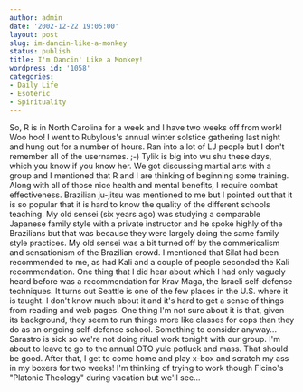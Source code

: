```yaml
---
author: admin
date: '2002-12-22 19:05:00'
layout: post
slug: im-dancin-like-a-monkey
status: publish
title: I'm Dancin' Like a Monkey!
wordpress_id: '1058'
categories:
- Daily Life
- Esoteric
- Spirituality
---
```


So, R is in North Carolina for a week and I have two weeks off from
work! Woo hoo! I went to Rubylous's annual winter solstice gathering
last night and hung out for a number of hours. Ran into a lot of LJ
people but I don't remember all of the usernames. ;-) Tylik is big into
wu shu these days, which you know if you know her. We got discussing
martial arts with a group and I mentioned that R and I are thinking of
beginning some training. Along with all of those nice health and mental
benefits, I require combat effectiveness. Brazilian ju-jitsu was
mentioned to me but I pointed out that it is so popular that it is hard
to know the quality of the different schools teaching. My old sensei
(six years ago) was studying a comparable Japanese family style with a
private instructor and he spoke highly of the Brazilians but that was
because they were largely doing the same family style practices. My old
sensei was a bit turned off by the commericalism and sensationism of the
Brazilian crowd. I mentioned that Silat had been recommended to me, as
had Kali and a couple of people seconded the Kali recommendation. One
thing that I did hear about which I had only vaguely heard before was a
recommendation for Krav Maga, the Israeli self-defense techniques. It
turns out Seattle is one of the few places in the U.S. where it is
taught. I don't know much about it and it's hard to get a sense of
things from reading and web pages. One thing I'm not sure about it is
that, given its background, they seem to run things more like classes
for cops than they do as an ongoing self-defense school. Something to
consider anyway... Sarastro is sick so we're not doing ritual work
tonight with our group. I'm about to leave to go to the annual OTO yule
potluck and mass. That should be good. After that, I get to come home
and play x-box and scratch my ass in my boxers for two weeks! I'm
thinking of trying to work though Ficino's "Platonic Theology" during
vacation but we'll see...
